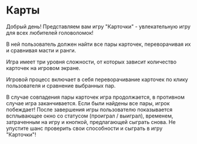# Карты
Добрый день! Представляем вам игру "Карточки" - увлекательную игру для всех любителей головоломок!

В ней пользователь должен найти все пары карточек, переворачивая их и сравнивая масти и ранги. 

Игра имеет три уровня сложности, от которых зависит количество карточек на игровом экране. 

Игровой процесс включает в себя переворачивание карточек по клику пользователя и сравнение выбранных пар. 

В случае совпадения пары карточек игра продолжается, в противном случае игра заканчивается. 
Если были найдены все пары, игрок побеждает! После завершения игры пользователю показывается всплывающее окно со статусом (проиграл / выиграл), временем, затраченным на игру и кнопкой, предлагающей сыграть снова. Не упустите шанс проверить свои способности и сыграть в игру "Карточки"!